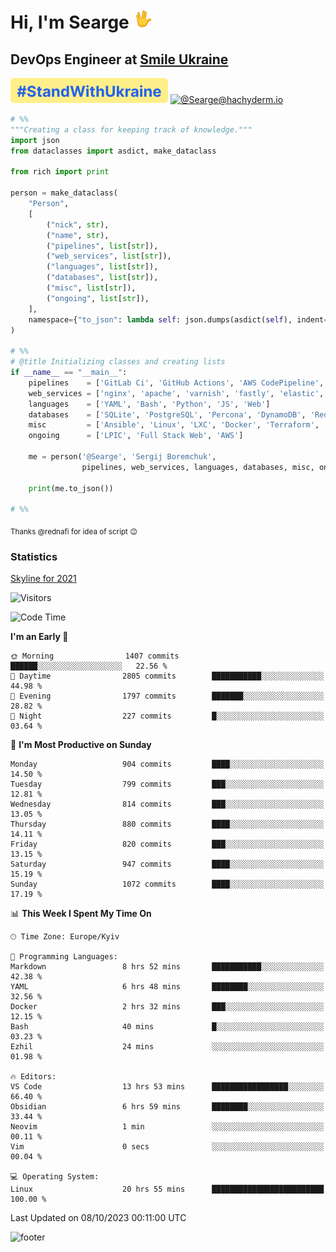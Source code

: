 # Hi, I'm Searge <img src="images/vulcan.webp" style="display: inline-block; margin: 0; height: 2rem" alt="Vulcan salute" />

## DevOps Engineer at [Smile Ukraine](https://smile-ukraine.com/en)

[![Stand With Ukraine](https://raw.githubusercontent.com/vshymanskyy/StandWithUkraine/main/badges/StandWithUkraine.svg)](https://stand-with-ukraine.pp.ua)
<a rel="me" href="https://hachyderm.io/@Searge">![@Searge@hachyderm.io](https://img.shields.io/badge/-@Searge-%232B90D9?logo=mastodon&logoColor=white)</a>

```python
# %%
"""Creating a class for keeping track of knowledge."""
import json
from dataclasses import asdict, make_dataclass

from rich import print

person = make_dataclass(
    "Person",
    [
        ("nick", str),
        ("name", str),
        ("pipelines", list[str]),
        ("web_services", list[str]),
        ("languages", list[str]),
        ("databases", list[str]),
        ("misc", list[str]),
        ("ongoing", list[str]),
    ],
    namespace={"to_json": lambda self: json.dumps(asdict(self), indent=4)},
)

# %%
# @title Initializing classes and creating lists
if __name__ == "__main__":
    pipelines    = ['GitLab Ci', 'GitHub Actions', 'AWS CodePipeline', 'Jenkins']
    web_services = ['nginx', 'apache', 'varnish', 'fastly', 'elastic', 'solr']
    languages    = ['YAML', 'Bash', 'Python', 'JS', 'Web']
    databases    = ['SQLite', 'PostgreSQL', 'Percona', 'DynamoDB', 'Redis']
    misc         = ['Ansible', 'Linux', 'LXC', 'Docker', 'Terraform', 'AWS']
    ongoing      = ['LPIC', 'Full Stack Web', 'AWS']

    me = person('@Searge', 'Sergij Boremchuk',
                pipelines, web_services, languages, databases, misc, ongoing)

    print(me.to_json())

# %%

```

<sub>Thanks @rednafi for idea of script :wink:</sub>

### Statistics

[Skyline for 2021](https://skyline.github.com/Searge/2021)

![Visitors](https://komarev.com/ghpvc/?username=searge&label=Profile%20views&color=0e75b6&style=flat) 
<!--START_SECTION:waka-->
![Code Time](http://img.shields.io/badge/Code%20Time-2%2C261%20hrs%2020%20mins-blue)

**I'm an Early 🐤** 

```text
🌞 Morning                1407 commits        ██████░░░░░░░░░░░░░░░░░░░   22.56 % 
🌆 Daytime                2805 commits        ███████████░░░░░░░░░░░░░░   44.98 % 
🌃 Evening                1797 commits        ███████░░░░░░░░░░░░░░░░░░   28.82 % 
🌙 Night                  227 commits         █░░░░░░░░░░░░░░░░░░░░░░░░   03.64 % 
```
📅 **I'm Most Productive on Sunday** 

```text
Monday                   904 commits         ████░░░░░░░░░░░░░░░░░░░░░   14.50 % 
Tuesday                  799 commits         ███░░░░░░░░░░░░░░░░░░░░░░   12.81 % 
Wednesday                814 commits         ███░░░░░░░░░░░░░░░░░░░░░░   13.05 % 
Thursday                 880 commits         ████░░░░░░░░░░░░░░░░░░░░░   14.11 % 
Friday                   820 commits         ███░░░░░░░░░░░░░░░░░░░░░░   13.15 % 
Saturday                 947 commits         ████░░░░░░░░░░░░░░░░░░░░░   15.19 % 
Sunday                   1072 commits        ████░░░░░░░░░░░░░░░░░░░░░   17.19 % 
```


📊 **This Week I Spent My Time On** 

```text
🕑︎ Time Zone: Europe/Kyiv

💬 Programming Languages: 
Markdown                 8 hrs 52 mins       ███████████░░░░░░░░░░░░░░   42.38 % 
YAML                     6 hrs 48 mins       ████████░░░░░░░░░░░░░░░░░   32.56 % 
Docker                   2 hrs 32 mins       ███░░░░░░░░░░░░░░░░░░░░░░   12.15 % 
Bash                     40 mins             █░░░░░░░░░░░░░░░░░░░░░░░░   03.23 % 
Ezhil                    24 mins             ░░░░░░░░░░░░░░░░░░░░░░░░░   01.98 % 

🔥 Editors: 
VS Code                  13 hrs 53 mins      █████████████████░░░░░░░░   66.40 % 
Obsidian                 6 hrs 59 mins       ████████░░░░░░░░░░░░░░░░░   33.44 % 
Neovim                   1 min               ░░░░░░░░░░░░░░░░░░░░░░░░░   00.11 % 
Vim                      0 secs              ░░░░░░░░░░░░░░░░░░░░░░░░░   00.04 % 

💻 Operating System: 
Linux                    20 hrs 55 mins      █████████████████████████   100.00 % 
```


 Last Updated on 08/10/2023 00:11:00 UTC
<!--END_SECTION:waka-->

![footer](https://capsule-render.vercel.app/api?type=waving&color=gradient&customColorList=14,21&height=82&section=footer)
